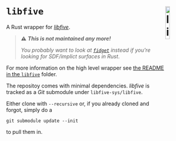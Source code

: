 # `libfive` <img src="libfive/libfive-logo.png" alt="libfive logo" width="15%" padding-bottom="5%" align="right" vertical-align="top">

A Rust wrapper for [*libfive*](https://libfive.com/).

> **⚠** ***This is not maintained any more!***
> 
> *You probably want to look at [`fidget`](https://github.com/mkeeter/fidget) instead if you're looking for SDF/implict surfaces in Rust*.

For more information on the high level wrapper see [the README in the
`libfive`](https://github.com/virtualritz/libfive-rs/tree/master/libfive)
folder.

The repositoy comes with minimal dependencies. *libfive* is tracked as a
*Git* submodule under `libfive-sys/libfive`.

Either clone with `--recursive` or, if you already cloned and forgot, simply do
a

```shell
git submodule update --init
```

to pull them in.
